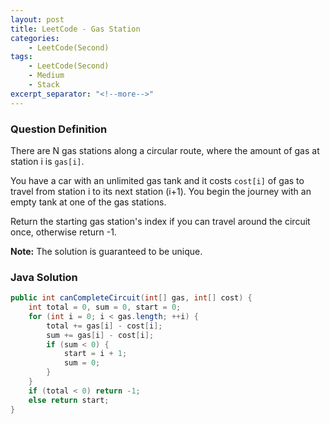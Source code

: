 ```yaml
---
layout: post
title: LeetCode - Gas Station
categories:
    - LeetCode(Second)
tags:
    - LeetCode(Second)
    - Medium
    - Stack
excerpt_separator: "<!--more-->"
---
```


### Question Definition
There are N gas stations along a circular route, where the amount of gas at station i is `gas[i]`.

You have a car with an unlimited gas tank and it costs `cost[i]` of gas to travel from station i to its next station (i+1). You begin the journey with an empty tank at one of the gas stations.

Return the starting gas station's index if you can travel around the circuit once, otherwise return -1.
<!--more-->
**Note:**
The solution is guaranteed to be unique.
### Java Solution
```java
public int canCompleteCircuit(int[] gas, int[] cost) {
    int total = 0, sum = 0, start = 0;
    for (int i = 0; i < gas.length; ++i) {
        total += gas[i] - cost[i];
        sum += gas[i] - cost[i];
        if (sum < 0) {
            start = i + 1;
            sum = 0;
        }
    }
    if (total < 0) return -1;
    else return start;
}
```